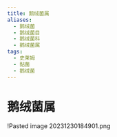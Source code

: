 ```yaml
---
title: 鹅绒菌属
aliases:
  - 鹅绒菌
  - 鹅绒菌目
  - 鹅绒菌科
  - 鹅绒菌属
tags:
  - 史莱姆
  - 黏菌
  - 鹅绒菌
---
```

# 鹅绒菌属

!Pasted image 20231230184901.png
